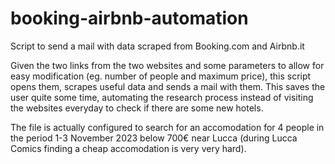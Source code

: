 # booking-airbnb-automation
Script to send a mail with data scraped from Booking.com and Airbnb.it

Given the two links from the two websites and some parameters to allow for easy modification (eg. number of people and maximum price), this script opens them, scrapes useful data and sends a mail with them.
This saves the user quite some time, automating the research process instead of visiting the websites everyday to check if there are some new hotels.

The file is actually configured to search for an accomodation for 4 people in the period 1-3 November 2023 below 700€ near Lucca (during Lucca Comics finding a cheap accomodation is very very hard).
